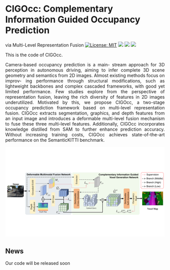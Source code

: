 # CIGOcc: Complementary Information Guided Occupancy Prediction
via Multi-Level Representation Fusion
[![License: MIT](https://img.shields.io/badge/License-MIT-green.svg)](https://opensource.org/licenses/MIT)
![](https://img.shields.io/github/last-commit/VitaLemonTea1/CIGOcc?color=green) 
 ![](https://img.shields.io/github/stars/VitaLemonTea1/CIGOcc?color=yellow)
![](https://img.shields.io/github/forks/VitaLemonTea1/CIGOcc?color=lightblue) 

<div style="text-align: justify">

This is the code of CIGOcc.

Camera-based occupancy prediction is a main-
stream approach for 3D perception in autonomous driving,
aiming to infer complete 3D scene geometry and semantics
from 2D images. Almost existing methods focus on improv-
ing performance through structural modifications, such as
lightweight backbones and complex cascaded frameworks, with
good yet limited performance. Few studies explore from the
perspective of representation fusion, leaving the rich diversity
of features in 2D images underutilized. Motivated by this, we
propose CIGOcc, a two-stage occupancy prediction framework
based on multi-level representation fusion. CIGOcc extracts
segmentation, graphics, and depth features from an input image
and introduces a deformable multi-level fusion mechanism
to fuse these three multi-level features. Additionally, CIGOcc
incorporates knowledge distilled from SAM to further enhance
prediction accuracy. Without increasing training costs, CIGOcc
achieves state-of-the-art performance on the SemanticKITTI
benchmark. 

<p align="center">
  <img src="figs/pipeline.pdf" width="800">
</p>


## News
Our code will be released soon
